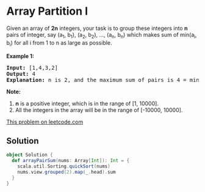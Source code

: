 # Array Partition I

<p>
Given an array of <b>2n</b> integers, your task is to group these integers into
<b>n</b> pairs of integer, say (a<sub>1</sub>, b<sub>1</sub>), (a<sub>2</sub>,
b<sub>2</sub>), ..., (a<sub>n</sub>, b<sub>n</sub>) which makes sum of
min(a<sub>i</sub>, b<sub>i</sub>) for all i from 1 to n as large as possible.
</p>

<p>
<b>Example 1:</b><br />
<pre>
<b>Input:</b> [1,4,3,2]
<b>Output:</b> 4
<b>Explanation:</b> n is 2, and the maximum sum of pairs is 4 = min(1, 2) + min(3, 4).
</pre>
</p>

<p>
<b>Note:</b><br>
<ol>
<li><b>n</b> is a positive integer, which is in the range of [1, 10000].</li>
<li>All the integers in the array will be in the range of [-10000, 10000].</li>
</ol>
</p>

[This problem on leetcode.com](https://leetcode.com/problems/array-partition-i/)

## Solution

```scala
object Solution {
  def arrayPairSum(nums: Array[Int]): Int = {
    scala.util.Sorting.quickSort(nums)
    nums.view.grouped(2).map(_.head).sum
  }
}
```
